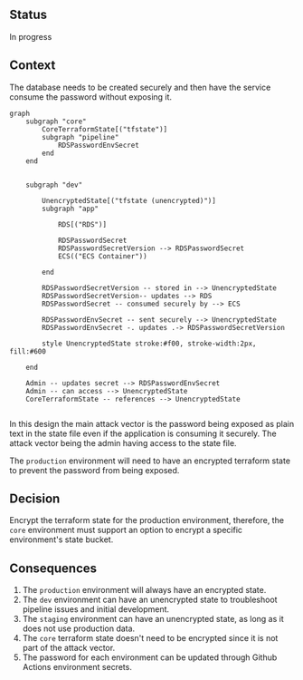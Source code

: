 ## Status
In progress

## Context
The database needs to be created securely and then have the service consume the password without exposing it.


```mermaid
graph 
    subgraph "core"
        CoreTerraformState[("tfstate")]
        subgraph "pipeline"
            RDSPasswordEnvSecret
        end
    end


    subgraph "dev"
        
        UnencryptedState[("tfstate (unencrypted)")]
        subgraph "app"

            RDS[("RDS")]    

            RDSPasswordSecret
            RDSPasswordSecretVersion --> RDSPasswordSecret
            ECS(("ECS Container"))
            
        end

        RDSPasswordSecretVersion -- stored in --> UnencryptedState
        RDSPasswordSecretVersion-- updates --> RDS
        RDSPasswordSecret -- consumed securely by --> ECS

        RDSPasswordEnvSecret -- sent securely --> UnencryptedState
        RDSPasswordEnvSecret -. updates .-> RDSPasswordSecretVersion

        style UnencryptedState stroke:#f00, stroke-width:2px, fill:#600

    end

    Admin -- updates secret --> RDSPasswordEnvSecret
    Admin -- can access --> UnencryptedState
    CoreTerraformState -- references --> UnencryptedState


```

In this design the main attack vector is the password being exposed as plain text in the state file even if the application is consuming it securely. The attack vector being the admin having access to the state file.

The `production` environment will need to have an encrypted terraform state to prevent the password from being exposed.

## Decision

Encrypt the terraform state for the production environment, therefore, the `core` environment must support an option to encrypt a specific environment's state bucket.


## Consequences

1. The `production` environment will always have an encrypted state.
2. The `dev` environment can have an unencrypted state to troubleshoot pipeline issues and initial development.
3. The `staging` environment can have an unencrypted state, as long as it does not use production data.
4. The `core` terraform state doesn't need to be encrypted since it is not part of the attack vector.
5. The password for each environment can be updated through Github Actions environment secrets.
